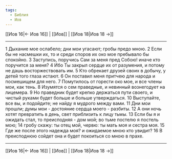 ```yaml
---
tags:
  - Библия
  - Иов
---
```

[[Иов 16|← Иов 16]] | [[Иов]] | [[Иов 18|Иов 18 →]]

---
1 Дыхание мое ослабело; дни мои угасают; гробы предо мною.
2 Если бы не насмешки их, то и среди споров их око мое пребывало бы спокойно.
3 Заступись, поручись Сам за меня пред Собою! иначе кто поручится за меня?
4 Ибо Ты закрыл сердце их от разумения, и потому не дашь восторжествовать им.
5 Кто обрекает друзей своих в добычу, у детей того глаза истают.
6 Он поставил меня притчею для народа и посмешищем для него.
7 Помутилось от горести око мое, и все члены мои, как тень.
8 Изумятся о сем праведные, и невинный вознегодует на лицемера.
9 Но праведник будет крепко держаться пути своего, и чистый руками будет больше и больше утверждаться.
10 Выступайте, все вы, и подойдите; не найду я мудрого между вами.
11 Дни мои прошли; думы мои - достояние сердца моего - разбиты.
12 А они ночь хотят превратить в день, свет приблизить к лицу тьмы.
13 Если бы я и ожидать стал, то преисподняя - дом мой; во тьме постелю я постель мою;
14 гробу скажу: ты отец мой, червю: ты мать моя и сестра моя.
15 Где же после этого надежда моя? и ожидаемое мною кто увидит?
16 В преисподнюю сойдет она и будет покоиться со мною в прахе.

---
[[Иов 16|← Иов 16]] | [[Иов]] | [[Иов 18|Иов 18 →]]